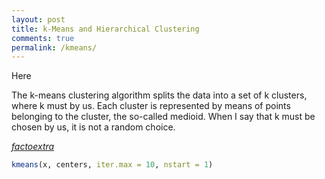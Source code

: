 ```yaml
---
layout: post
title: k-Means and Hierarchical Clustering
comments: true
permalink: /kmeans/
---
```


Here

The k-means clustering algorithm splits the data into a set of k clusters, where k must by us. Each cluster is represented by means of points belonging to the cluster, the so-called medioid. When I say that k must be chosen by us, it is not a random choice. 

*[factoextra](http://www.sthda.com/english/rpkgs/factoextra/#cluster-analysis-and-factoextra)*



```r
kmeans(x, centers, iter.max = 10, nstart = 1)
```

